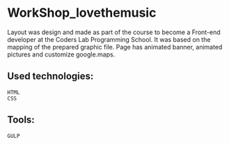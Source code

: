 # WorkShop_lovethemusic


Layout was design and made as part of the course to become a Front-end developer at the Coders Lab Programming School. It was based on the mapping of the prepared graphic file. Page has animated banner, animated pictures and customize google.maps.

## Used technologies:

    HTML
    CSS

## Tools:

    GULP
